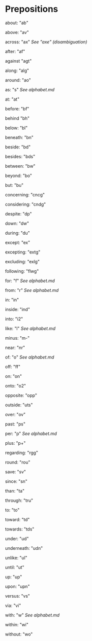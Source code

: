   # Prepositions
  
  about: "ab"
  
  above: "av"
  
  across: "ax" *See "axe" (disambiguation)*
  
  after: "af"
  
  against "agt"
  
  along: "alg"
  
  around: "ao"
  
  as: "s" *See alphabet.md*
  
  at: "at"
  
  before: "bf"
  
  behind "bh"
  
  below: "bl"
  
  beneath: "bn"
  
  beside: "bd"
  
  besides: "bds"
  
  between: "bw"
  
  beyond: "bo"
  
  but: "bu"
  
  concerning: "cncg"
  
  considering: "cndg"
  
  despite: "dp"
  
  down: "dw"
  
  during: "du"
  
  except: "ex"
  
  excepting: "extg"
  
  excluding: "exlg"
  
  following: "flwg"
  
  for: "f" *See alphabet.md*
  
  from: "r" *See alphabet.md*

  in: "in"
  
  inside: "ind"
  
  into: "i2"
  
  like: "l" *See alphabet.md*
  
  minus: "m-"
  
  near: "nr"
  
  of: "o" *See alphabet.md*
  
  off: "ff"
  
  on: "on"
  
  onto: "o2"
  
  opposite: "opp"
  
  outside: "uts"
  
  over: "ov"
  
  past: "ps"
  
  per: "p" *See alphabet.md*
  
  plus: "p+"
  
  regarding: "rgg"
  
  round: "rou"
  
  save: "sv"
  
  since: "sn"
  
  than: "ta"
  
  through: "tru"
  
  to: "to"
  
  toward: "td"
  
  towards: "tds"
  
  under: "ud"
 
  underneath: "udn"
  
  unlike: "ul"
  
  until: "ut"
  
  up: "up"
  
  upon: "upn"
  
  versus: "vs"
  
  via: "vi"
  
  with: "w" *See alphabet.md*
  
  within: "wi"
  
  without: "wo"
  
  
